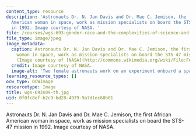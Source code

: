 ```yaml
---
content_type: resource
description: 'Astronauts Dr. N. Jan Davis and Dr. Mae C. Jemison, the first African
  American woman in space, work as mission specialists on board the STS-47 mission
  in 1992. Image courtesy of NASA. '
file: /courses/wgs-693-gender-race-and-the-complexities-of-science-and-technology-a-problem-based-learning-experiment-spring-2009/0f0fc8efb2c9bd2849799a7d1ec60b01_wgs-693s09-th.jpg
file_type: image/jpeg
image_metadata:
  caption: Astronauts Dr. N. Jan Davis and Dr. Mae C. Jemison, the first African American
    woman in space, work as mission specialists on board the STS-47 mission in 1992.
    (Image courtesy of [NASA](http://commons.wikimedia.org/wiki/File:Female_Astronauts_-_GPN-2004-00023.jpg).)
  credit: Image courtesy of NASA.
  image-alt: 'Two female astronauts work on an experiment onboard a space shuttle. '
learning_resource_types: []
ocw_type: OCWImage
resourcetype: Image
title: wgs-693s09-th.jpg
uid: 0f0fc8ef-b2c9-bd28-4979-9a7d1ec60b01
---
```

Astronauts Dr. N. Jan Davis and Dr. Mae C. Jemison, the first African American woman in space, work as mission specialists on board the STS-47 mission in 1992. Image courtesy of NASA. 

